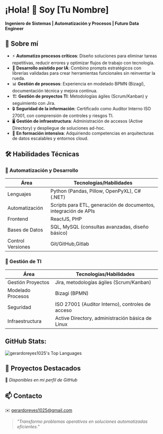 # ¡Hola! 👋 Soy [Tu Nombre]  

**Ingeniero de Sistemas | Automatización y Procesos | Futuro Data Engineer**  

## 🚀 Sobre mí  

- ⚡ **Automatizo procesos críticos**: Diseño soluciones para eliminar tareas repetitivas, reducir errores y optimizar flujos de trabajo con tecnología.  
- 🤖 **Desarrollo asistido por IA**: Combino prompts estratégicos con librerías validadas para crear herramientas funcionales sin reinventar la rueda.  
- 📊 **Gestión de procesos**: Experiencia en modelado BPMN (Bizagi), documentación técnica y mejora continua.  
- 🏗️ **Gestión de proyectos TI**: Metodologías ágiles (Scrum/Kanban) y seguimiento con Jira.  
- 🔒 **Seguridad de la información**: Certificado como Auditor Interno ISO 27001, con comprensión de controles y riesgos TI.  
- 🖥️ **Gestión de infraestructura**: Administración de accesos (Active Directory) y despliegue de soluciones ad-hoc.  
- 🌱 **En formación intensiva**: Adquiriendo competencias en arquitecturas de datos escalables y entornos cloud.  

## 🛠 Habilidades Técnicas  

### 🤖 Automatización y Desarrollo  
| Área          | Tecnologías/Habilidades |
|---------------|-------------------------|
| Lenguajes     | Python (Pandas, Pillow, OpenPyXL), C# (.NET) |
| Automatización| Scripts para ETL, generación de documentos, integración de APIs |
| Frontend      | ReactJS, PHP |
| Bases de Datos| SQL, MySQL (consultas avanzadas, diseño básico) |
| Control Versiones | Git/GitHub,Gitlab |

### 🏢 Gestión de TI  
| Área          | Tecnologías/Habilidades |
|---------------|-------------------------|
| Gestión Proyectos | Jira, metodologías ágiles (Scrum/Kanban) |
| Modelado Procesos | Bizagi (BPMN) |
| Seguridad     | ISO 27001 (Auditor Interno), controles de acceso |
| Infraestructura | Active Directory, administración básica de Linux |


## GitHub Stats:

![gerardoreyes1025's Top Languages](https://github-readme-stats.vercel.app/api/top-langs/?username=gerardoreyes1025&theme=vue-dark&show_icons=true&hide_border=true&layout=compact)

## 🌟 Proyectos Destacados  
🔗 *Disponibles en mi perfil de GitHub*  


## 📫 Contacto  
✉️ gerardoreyes1025@gmail.com  

> *"Transformo problemas operativos en soluciones automatizadas eficientes."*  